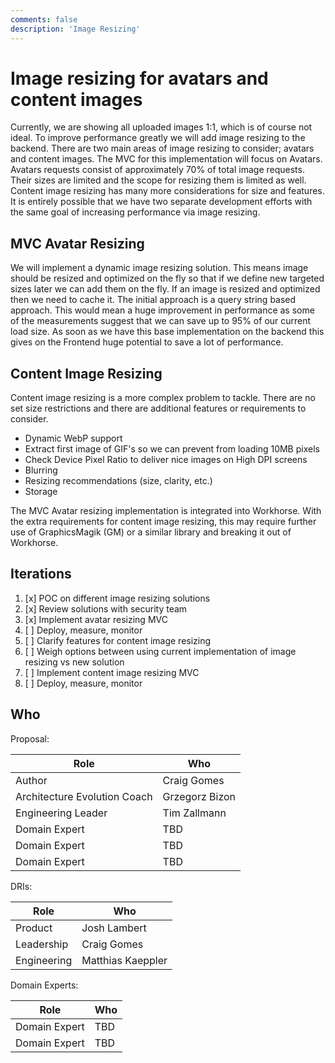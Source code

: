 ```yaml
---
comments: false
description: 'Image Resizing'
---
```


# Image resizing for avatars and content images

Currently, we are showing all uploaded images 1:1, which is of course not ideal. To improve performance greatly we will add image resizing to the backend. There are two main areas of image resizing to consider; avatars and content images.  The MVC for this implementation will focus on Avatars.  Avatars requests consist of approximately 70% of total image requests.  Their sizes are limited and the scope for resizing them is limited as well.  Content image resizing has many more considerations for size and features.  It is entirely possible that we have two separate development efforts with the same goal of increasing performance via image resizing.

## MVC Avatar Resizing

We will implement a dynamic image resizing solution. This means image should be resized and optimized on the fly so that if we define new targeted sizes later we can add them on the fly. If an image is resized and optimized then we need to cache it. The initial approach is a query string based approach. This would mean a huge improvement in performance as some of the measurements suggest that we can save up to 95% of our current load size. As soon as we have this base implementation on the backend this gives on the Frontend huge potential to save a lot of performance.

## Content Image Resizing

Content image resizing is a more complex problem to tackle.  There are no set size restrictions and there are additional features or requirements to consider.

- Dynamic WebP support
- Extract first image of GIF's so we can prevent from loading 10MB pixels
- Check Device Pixel Ratio to deliver nice images on High DPI screens
- Blurring
- Resizing recommendations (size, clarity, etc.)
- Storage

The MVC Avatar resizing implementation is integrated into Workhorse.  With the extra requirements for content image resizing, this may require further use of GraphicsMagik (GM) or a similar library and breaking it out of Workhorse.

## Iterations

1. [x] POC on different image resizing solutions
1. [x] Review solutions with security team
1. [x] Implement avatar resizing MVC
1. [ ] Deploy, measure, monitor
1. [ ] Clarify features for content image resizing
1. [ ] Weigh options between using current implementation of image resizing vs new solution
1. [ ] Implement content image resizing MVC
1. [ ] Deploy, measure, monitor

## Who

Proposal:

| Role                         | Who
|------------------------------|-------------------------|
| Author                       |    Craig Gomes          |
| Architecture Evolution Coach |    Grzegorz Bizon       |
| Engineering Leader           |    Tim Zallmann         |
| Domain Expert                |    TBD                  |
| Domain Expert                |    TBD                  |
| Domain Expert                |    TBD                  |

DRIs:

| Role                         | Who
|------------------------------|------------------------|
| Product                      |    Josh Lambert        |
| Leadership                   |    Craig Gomes         |
| Engineering                  |    Matthias Kaeppler   |

Domain Experts:

| Role                         | Who
|------------------------------|------------------------|
| Domain Expert                |    TBD                 |
| Domain Expert                |    TBD                 |
